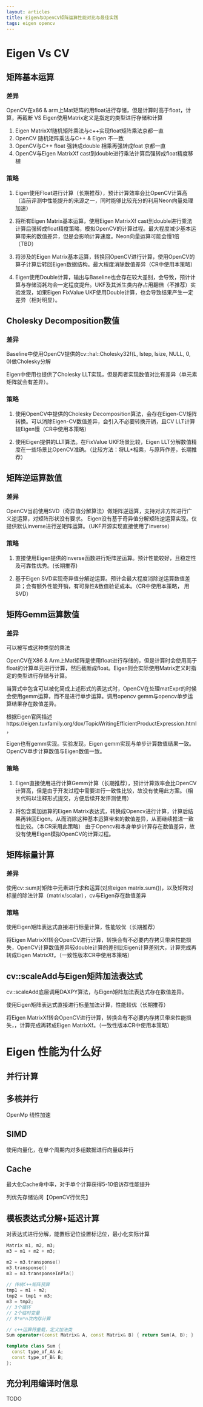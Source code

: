 ```yaml
---
layout: articles
title: Eigen与OpenCV矩阵运算性能对比与最佳实践
tags: eigen opencv
---
```


# Eigen Vs CV

## 矩阵基本运算

### 差异

OpenCV在x86 & arm上Mat矩阵的用float进行存储，但是计算时高于float，计算，再截断
VS
Eigen使用Matrix定义是指定的类型进行存储和计算

1. Eigen MatrixXf随机矩阵乘法与c++实现float矩阵乘法京都一直
2. OpenCV 随机矩阵乘法与C++ & Eigen 不一致
3. OpenCV与C++ float 强转成double 相乘再强转成foat 京都一直
4. OpenCV与Eigen MatrixXf cast到double进行乘法计算后强转成float精度移植

### 策略

1. Eigen使用Float进行计算（长期推荐），预计计算效率会比OpenCV计算高（当前评测中性能提升的来源之一，同时能够比较充分的利用Neon向量处理加速）

2. 将所有Eigen Matrix基本运算，使用Eigen MatrixXf cast到double进行乘法计算后强转成float精度策略，模拟OpenCV的计算过程。最大程度减少基本运算带来的数值差异，但是会影响计算速度。Neon向量运算可能会慢1倍（TBD）

3. 将涉及的Eigen Matrix基本运算，转换回OpenCV进行计算，使用OpenCV的算子计算后转回Eigen数据结构。最大程度消除数值差异（CR中使用本策略）

4. Eigen使用Double计算，输出与Baseline也会存在较大差别，会导致，预计计算与存储消耗均会一定程度提升。UKF及其派生类内存占用翻倍（不推荐）实验发现，如果Eigen FixValue UKF使用Double计算，也会导致结果产生一定差异（相对明显）。


## Cholesky Decomposition数值
### 差异
Baseline中使用OpenCV提供的cv::hal::Cholesky32f(L, lstep, lsize, NULL, 0, 0)做Cholesky分解

Eigen中使用也提供了Cholesky LLT实现，但是两者实现数值对比有差异（单元素矩阵就会有差异）。


### 策略

1. 使用OpenCV中提供的Cholesky Decomposition算法，会存在Eigen-CV矩阵转换。可以消除Eigen-CV数值差异，会引入不必要转换开销，且CV LLT计算较Eigen慢（CR中使用本策略）

2. 使用Eigen提供的LLT算法。在FixValue UKF场景比较，Eigen LLT分解数值精度在一些场景比OpenCV准确。（比较方法：将LL*相乘，与原阵作差，长期推荐）


## 矩阵逆运算数值

### 差异

OpenCV当前使用SVD（奇异值分解算法）做矩阵逆运算，支持对非方阵进行广义逆运算，对矩阵形状没有要求。
Eigen没有基于奇异值分解矩阵逆运算实现。仅提供默认inverse进行逆矩阵运算。（UKF开源实现直接使用了inverse）
### 策略


1. 直接使用Eigen提供的inverse函数进行矩阵逆运算。预计性能较好，且稳定性及可靠性优秀。(长期推荐)


2. 基于Eigen SVD实现奇异值分解逆运算。预计会最大程度消除逆运算数值差异；会有额外性能开销，有可靠性&数值验证成本。（CR中使用本策略， 用SVD）


## 矩阵Gemm运算数值

### 差异

可以被写成这种类型的乘法


OpenCV在X86 & Arm上Mat矩阵是使用float进行存储的，但是计算时会使用高于float的计算单元进行计算，然后截断成float。Eigen则会实际使用Matrix定义时指定的类型进行存储与计算。

当算式中包含可以被化简成上述形式的表达式时，OpenCV在处理matExpr的时候会使用gemm运算，而不是进行单步运算。调用opencv gemm与opencv单步运算结果存在数值差异。

根据Eigen官网描述https://eigen.tuxfamily.org/dox/TopicWritingEfficientProductExpression.html，

Eigen也有gemm实现。实验发现，Eigen gemm实现与单步计算数值结果一致。
OpenCV单步计算数值与Eigen数值一致。

### 策略

1. Eigen直接使用进行计算Gemm计算（长期推荐），预计计算效率会比OpenCV计算高，但是由于开发过程中需要进行一致性比较，故没有使用此方案。（相关代码以注释形式提交，方便后续开发评测使用）


2. 将包含乘加运算的Eigen Matrix表达式，转换成Opencv进行计算，计算后结果再转回Eigen。从而消除这种基本运算带来的数值差异，从而继续推进一致性比较。（本CR采用此策略）
由于Opencv和本身单步计算存在数值差异，故没有使用Eigen模拟OpenCV的计算过程。


## 矩阵标量计算

### 差异

使用cv::sum对矩阵中元素进行求和运算(对应eigen matrix.sum())，以及矩阵对标量的除法计算（matrix/scalar），cv与Eigen存在数值差异

### 策略


使用Eigen矩阵表达式直接进行标量计算，性能较优（长期推荐）


将Eigen MatrixXf转会OpenCV进行计算，转换会有不必要内存拷贝带来性能损失，OpenCV计算数值差异较double计算的差别比Eigen计算差别大，计算完成再转成Eigen MatrixXf。（一致性版本CR中使用本策略）

## cv::scaleAdd与Eigen矩阵加法表达式
cv::scaleAdd底层调用DAXPY算法，与Eigen矩阵加法表达式存在数值差异。


使用Eigen矩阵表达式直接进行标量加法计算，性能较优（长期推荐）

将Eigen MatrixXf转会OpenCV进行计算，转换会有不必要内存拷贝带来性能损失，，计算完成再转成Eigen MatrixXf。（一致性版本CR中使用本策略）


# Eigen 性能为什么好

## 并行计算

## 多核并行
OpenMp 线性加速

## SIMD
使用向量化，在单个周期内对多组数据进行向量级并行

## Cache
最大化Cache命中率，对于单个计算获得5-10倍访存性能提升

列优先存储访问【OpenCV行优先】


## 模板表达式分解+延迟计算

对表达式进行分解，能置标记位设置标记位，最小化实际计算
```cpp
Matrix m1, m2, m3;
m3 = m1 + m2 + m3; 

m2 = m3.transponse()
m3.transponse()
m3 = m3.transponseInPla()
 
// 传统C++矩阵预算
tmp1 = m1 + m2; 
tmp2 = tmp1 + m3; 
m3 = tmp2; 
// 3个循环
// 2个临时变量
// 8*m*n次内存计算
```

```cpp
// c++运算符重载，定义加法类
Sum operator+(const Matrix& A, const Matrix& B) { return Sum(A, B); }

template class Sum {
  const type_of_A& A;
  const type_of_B& B;
};
```


## 充分利用编译时信息
TODO
